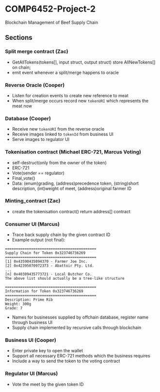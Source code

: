 # COMP6452-Project-2
Blockchain Management of Beef Supply Chain


## Sections

### Split merge contract (Zac)
  * GetAllTokens(tokens[], input struct, output struct) store AllNewTokens[] on chain; 
  * emit event whenever a split/merge happens to oracle
  
### Reverse Oracle (Cooper)
  * Listen for creation events to create new reference to meat
  * When split/merge occurs record new `tokenURI` which represents the meat now
  
### Database (Cooper)
  * Receive new `tokenURI` from the reverse oracle
  * Receive images linked to `tokenId` from business UI
  * Serve images to regulator UI
  
### Tokenisation contract (Michael ERC-721, Marcus Voting)
  * self-destruct(only from the owner of the token)
  * ERC-721
  * Vote(sender == regulator)
  * Final_vote() 
  * Data: (enum)grading,
          (address)precedence token,
          (string)short description,
          (int)weight of meet,
          (address)original farmer ID

### Minting_contract (Zac)
 * create the tokenisation contract() return address[] contract

### Consumer UI (Marcus)
  *  Trace back supply chain by the given contract ID
  * Example output (not final):
  ```
==========================================
Supply Chain for Token 0x323746736269
==========================================
[1] 0x43590435094370 - Farmer Joe Inc.
[2] 0x42395070972373 - Abattoir Pty. Ltd.
...
[n] 0x40389435773721 - Local Butcher Co.
The above list should actually be a tree-like structure

==========================================
Information for Token 0x323746736269
==========================================
Description: Prime Rib
Weight: 300g
Grade: 7
```
 * Names for businesses supplied by offchain database, register name through business UI
 * Supply chain implemented by recursive calls through blockchain

### Business UI (Cooper)
  * Enter private key to open the wallet
  * Support all necessary ERC-721 methods which the business requires
  * Include a way to send the token to the voting contract

### Regulator UI (Marcus)
  *  Vote the meet by the given token ID

